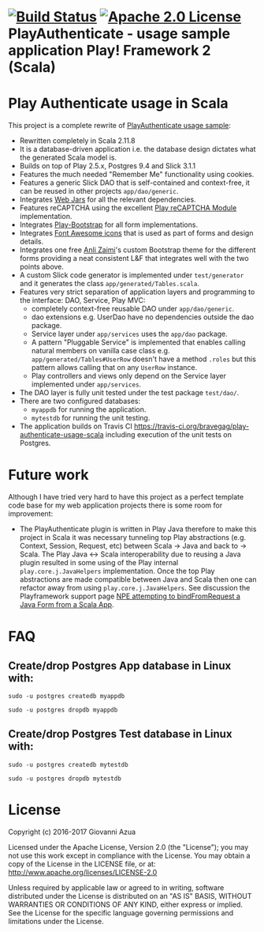 # [![Build Status](https://travis-ci.org/bravegag/play-authenticate-usage-scala.svg?branch=master)](https://travis-ci.org/bravegag/play-authenticate-usage-scala) [![Apache 2.0 License](https://img.shields.io/badge/license-Apache2-green.svg) ](https://github.com/bravegag/play-authenticate-usage-scala/blob/master/LICENSE) PlayAuthenticate - usage sample application Play! Framework 2 (Scala)

# Play Authenticate usage in Scala

This project is a complete rewrite of [PlayAuthenticate usage sample](https://github.com/joscha/play-authenticate):
* Rewritten completely in Scala 2.11.8
* It is a database-driven application i.e. the database design dictates what the generated Scala model is.
* Builds on top of Play 2.5.x, Postgres 9.4 and Slick 3.1.1
* Features the much needed "Remember Me" functionality using cookies.
* Features a generic Slick DAO that is self-contained and context-free, it can be reused in other projects `app/dao/generic`.
* Integrates [Web Jars](https://github.com/webjars/webjars-play) for all the relevant dependencies. 
* Features reCAPTCHA using the excellent [Play reCAPTCHA Module](https://github.com/chrisnappin/play-recaptcha) implementation.
* Integrates [Play-Bootstrap](http://adrianhurt.github.io/play-bootstrap/) for all form implementations.
* Integrates [Font Awesome icons](http://fontawesome.io/) that is used as part of forms and design details.
* Integrates one free [Anli Zaimi](http://azmind.com/)'s custom Bootstrap theme for the different forms providing a neat consistent L&F that integrates well with the two points above.  
* A custom Slick code generator is implemented under `test/generator` and it generates the class `app/generated/Tables.scala`. 
* Features very strict separation of application layers and programming to the interface: DAO, Service, Play MVC:
    - completely context-free reusable DAO under `app/dao/generic`.
    - dao extensions e.g. UserDao have no dependencies outside the dao package.
    - Service layer under `app/services` uses the `app/dao` package.
    - A pattern "Pluggable Service" is implemented that enables calling natural members on vanilla 
      case class e.g. `app/generated/Tables#UserRow` doesn't have a method `.roles` but this pattern allows
      calling that on any `UserRow` instance.
    - Play controllers and views only depend on the Service layer implemented under `app/services`.
* The DAO layer is fully unit tested under the test package `test/dao/`.
* There are two configured databases: 
    - `myappdb` for running the application.
    - `mytestdb` for running the unit testing.
* The application builds on Travis CI https://travis-ci.org/bravegag/play-authenticate-usage-scala including 
  execution of the unit tests on Postgres.

# Future work

Although I have tried very hard to have this project as a perfect template code base for my web 
application projects there is some room for improvement:

* The PlayAuthenticate plugin is written in Play Java therefore to make this project in Scala 
  it was necessary tunneling top Play abstractions (e.g. Context, Session, Request, etc) 
  between Scala -> Java and back to -> Scala. The Play Java <-> Scala interoperability due to 
  reusing a Java plugin resulted in some using of the Play internal `play.core.j.JavaHelpers` 
  implementation. Once the top Play abstractions are made compatible between Java and Scala 
  then one can refactor away from using `play.core.j.JavaHelpers`. See discussion the Playframework 
  support page [NPE attempting to bindFromRequest a Java Form from a Scala App](https://github.com/playframework/playframework/issues/6831).

# FAQ

## Create/drop Postgres App database in Linux with:

`sudo -u postgres createdb myappdb`

`sudo -u postgres dropdb myappdb`

## Create/drop Postgres Test database in Linux with:

`sudo -u postgres createdb mytestdb`

`sudo -u postgres dropdb mytestdb`

# License

Copyright (c) 2016-2017 Giovanni Azua

Licensed under the Apache License, Version 2.0 (the "License"); you may not use this work except in compliance with the License. 
You may obtain a copy of the License in the LICENSE file, or at:
http://www.apache.org/licenses/LICENSE-2.0

Unless required by applicable law or agreed to in writing, software distributed under the License is distributed on an "AS IS" BASIS, WITHOUT WARRANTIES OR CONDITIONS OF ANY KIND, 
either express or implied. See the License for the specific language governing permissions and limitations under the License.

